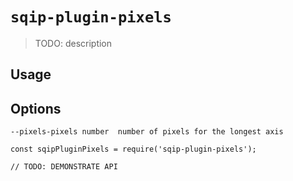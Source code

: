 # `sqip-plugin-pixels`

> TODO: description

## Usage


## Options

```
--pixels-pixels number  number of pixels for the longest axis
```

```
const sqipPluginPixels = require('sqip-plugin-pixels');

// TODO: DEMONSTRATE API
```
